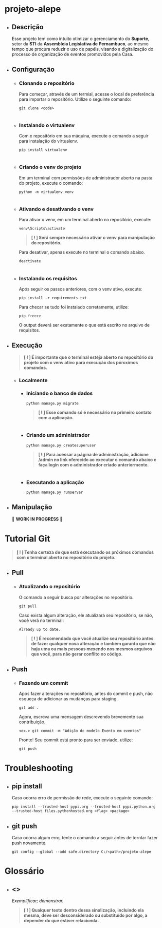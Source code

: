 # projeto-alepe

- ## Descrição

    Esse projeto tem como intuito otimizar o gerenciamento do **Suporte**, setor da **STI** da **Assembleia  Legislativa de Pernambuco**, ao mesmo tempo que procura reduzir o uso de papéis, visando a digitalização do processo de organização de eventos promovidos pela Casa. 

- ## Configuração

    - ### Clonando o repositório

        Para começar, através de um termial, acesse o local de preferência para importar o repositório. Utilize o seguinte comando:

        ```
        git clone <code>
        ``` 

        #

    - ### Instalando o virtualenv

        Com o repositório em sua máquina, execute o comando a seguir para instalação do virtualenv.

        ```
        pip install virtualenv
        ```

        #

    - ### Criando o venv do projeto

        Em um terminal com permissões de administrador aberto na pasta do projeto, execute o comando:

        ```
        python -m virtualenv venv
        ```

        #

    - ### Ativando e desativando o venv

        Para ativar o venv, em um terminal aberto no repositório, execute:
    
        ```
        venv\Scripts\activate
        ```

        > **[ ! ] Será sempre necessário ativar o venv para manipulação do repositório.**

        Para desativar, apenas execute no terminal o comando abaixo.
        ```
        deactivate
        ``` 

        #

    - ### Instalando os requisitos

        Após seguir os passos anteriores, com o venv ativo, execute:

        ```
        pip install -r requirements.txt
        ```

        Para checar se tudo foi instalado corretamente, utilize:

        ```
        pip freeze
        ```

        O output deverá ser exatamente o que está escrito no arquivo de requisitos.

- ## Execução

    >**[ ! ] É importante que o terminal esteja aberto no repositório do projeto com o venv ativo para execução dos póroximos comandos.**

    - ### Localmente

        - ### Iniciando o banco de dados

            ```
            python manage.py migrate
            ```

            >**[ ! ] Esse comando só é necessário no primeiro contato com a aplicação.**

            #

        - ### Criando um administrador

            ```
            python manage.py createsuperuser
            ```

            >**[ ! ] Para acessar a página de administração, adicione /admin no link oferecido ao executar o comando abaixo e faça login com o administrador criado anteriormente.**

            #

        - ### Executando a aplicação

            ```
            python manage.py runserver
            ```

- ## Manipulação

    🚧 **WORK IN PROGRESS** 🚧

# Tutorial Git

> **[ ! ] Tenha certeza de que está executando os próximos comandos com o terminal aberto no repositório do projeto.**

- ## Pull

    - ### Atualizando o repositório 

        O comando a seguir busca por alterações no repositório.

        ```
        git pull
        ```

        Caso exista algum alteração, ele atualizará seu repositório, se não, você verá no terminal:

        ```
        Already up to date.
        ```

        > **[ ! ] É recomendado que você atualize seu repositório antes de fazer qualquer nova alteração e também garanta que não haja uma ou mais pessoas mexendo nos mesmos arquivos que você, para não gerar conflito no código.**

- ## Push

    - ### Fazendo um commit

        Após fazer alterações no repositório, antes do commit e push, não esqueça de adicionar as mudanças para staging.

        ```
        git add .
        ```

        Agora, escreva uma mensagem descrevendo brevemente sua contribuição.

        ```
        <ex.> git commit -m "Adição do modelo Evento em eventos"
        ```

        Pronto! Seu commit está pronto para ser enviado, utilize:

        ```
        git push
        ```

# Troubleshooting

- ## pip install

    Caso ocorra erro de permissão de rede, execute o seguinte comando:

    ```
    pip install --trusted-host pypi.org --trusted-host pypi.python.org --trusted-host files.pythonhosted.org <flag> <package>         
    ```

- ## git push

    Caso ocorra algum erro, tente o comando a seguir antes de terntar fazer push novamente.
        
    ```
    git config --global --add safe.directory C:/<path>/projeto-alepe
    ```

# Glossário

- ## <>

    *Exemplificar; demonstrar.*

    >**[ ! ] Qualquer texto dentro dessa sinalização, incluindo ela mesma, deve ser desconsiderado ou substituído por algo, a depender do que estiver relacionda.**